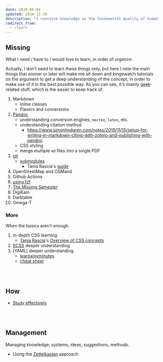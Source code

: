 ```yaml
---
date: 2020-06-04
updated: 2020-11-30
description: "I conceive knowledge as the fundamental quality of human life. It should be searched, managed, and preserved as a treasure, since it is the most valuable capability we have, together with love. Here, I collect <strong><em>meta-knowledge</em></strong> data, or better <em>Epistemology</em> annotations, which are knowledge insights about knowledge itself, and how to deal with it."
redirect_from:
  - /learn
---
```

## Missing

What I need / have to / would love to learn, in order of urgence:

Actually, I don't need to learn these things only, but here I note the main things that sooner or later will make me sit down and bingewatch tutorials on the argument to get a deep understanding of the concept, in order to make use of it in the best possible way. As you can see, it's mainly [geek](/geek "Geek tag page")-related stuff, which is the easier to keep track of.

1. Markdown
	- inline classes
	- Flavors and conversions
1. [Pandoc](https://pandoc.org/)
	- understanding conversion engines, `mactex`, `latex`, etc.
	- understanding citation method
		- <https://www.simonlindgren.com/notes/2019/11/15/setup-for-writing-in-markdown-citing-with-zotero-and-publishing-with-pandoc>
	- CSS styling
	- merge multiple `md` files into a single PDF
1. [git](https://git-scm.com)
	- [submodules](https://git-scm.com/book/en/v2/Git-Tools-Submodules)
		- Tania Rascia's [guide](https://www.taniarascia.com/git-submodules-private-content/)
1. OpenStreetMap and OSMand
1. Github Actions
1. [using fzf](https://www.youtube.com/watch?v=qgG5Jhi_Els)
1. [The Missing Semester](https://missing.csail.mit.edu/)
1. DigiKam
1. Darktable
1. Omega-T

### More

When the basics aren't enough.

1. in-depth CSS learning
	- [Tania Rascia](https://taniarascia.com)'s [Overview of CSS concepts](https://www.taniarascia.com/overview-of-css-concepts/)
1. [SCSS](https://sass-lang.com/) deeper understanding
1. [YAML] deeper understanding
	- [learnxinyminutes](https://learnxinyminutes.com/docs/yaml/)
	- [cheat sheet](https://learn-the-web.algonquindesign.ca/topics/markdown-yaml-cheat-sheet/#yaml)

<br>
<br>

## How

- [Study effectively](https://youtu.be/IlU-zDU6aQ0)

<br>
<br>

## Management

Managing knowledge; systems, ideas, suggestions, methods.

- Using the [Zettelkasten](/zettelkasten) approach
